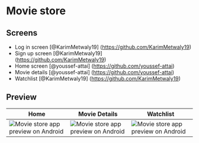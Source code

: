 # Movie store

## Screens

- Log in screen [@KarimMetwaly19] (https://github.com/KarimMetwaly19)
- Sign up screen [@KarimMetwaly19] (https://github.com/KarimMetwaly19)
- Home screen [@youssef-attai] (https://github.com/youssef-attai)
- Movie details [@youssef-attai] (https://github.com/youssef-attai)
- Watchlist [@KarimMetwaly19] (https://github.com/KarimMetwaly19)

## Preview

| Home      | Movie Details | Watchlist |
| ----------- | ----------- | ----------- |
| ![Movie store app preview on Android](https://github.com/youssef-attai/movie-store/blob/main/Home.png)      | ![Movie store app preview on Android](https://github.com/youssef-attai/movie-store/blob/main/Details%20About%20Movie.png)       | ![Movie store app preview on Android](https://github.com/youssef-attai/movie-store/blob/main/Watch%20list.png)       |
